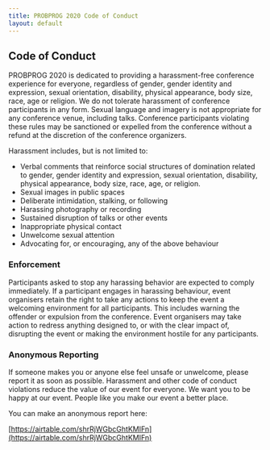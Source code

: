 ```yaml
---
title: PROBPROG 2020 Code of Conduct
layout: default
---
```


## Code of Conduct

PROBPROG 2020 is dedicated to providing a harassment-free conference
experience for everyone, regardless of gender, gender identity and
expression, sexual orientation, disability, physical appearance, body
size, race, age or religion. We do not tolerate harassment of
conference participants in any form. Sexual language and imagery is
not appropriate for any conference venue, including talks. Conference
participants violating these rules may be sanctioned or expelled from
the conference without a refund at the discretion of the conference
organizers.

Harassment includes, but is not limited to:

- Verbal comments that reinforce social structures of domination related to gender, gender identity and expression, sexual orientation, disability, physical appearance, body size, race, age, or religion.
- Sexual images in public spaces
- Deliberate intimidation, stalking, or following 
- Harassing photography or recording
- Sustained disruption of talks or other events
- Inappropriate physical contact
- Unwelcome sexual attention
- Advocating for, or encouraging, any of the above behaviour

### Enforcement

Participants asked to stop any harassing behavior are expected to comply immediately.
If a participant engages in harassing behaviour, event organisers retain the right to take any actions to keep the event a welcoming environment for all participants. This includes warning the offender or expulsion from the conference.
Event organisers may take action to redress anything designed to, or with the clear impact of, disrupting the event or making the environment hostile for any participants.

### Anonymous Reporting 

If someone makes you or anyone else feel unsafe or unwelcome, please report it as soon as possible. Harassment and other code of conduct violations reduce the value of our event for everyone. We want you to be happy at our event. People like you make our event a better place.

You can make an anonymous report here: 

[https://airtable.com/shrRjWGbcGhtKMIFn](https://airtable.com/shrRjWGbcGhtKMIFn)